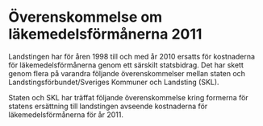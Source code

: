 # Överenskommelse om läkemedelsförmånerna 2011

Landstingen har för åren 1998 till och med år 2010 ersatts för kostnaderna för läkemedelsförmånerna genom ett särskilt statsbidrag. Det har skett genom flera på varandra följande överenskommelser mellan staten och Landstingsförbundet/Sveriges Kommuner och Landsting (SKL).

Staten och SKL har träffat följande överenskommelse kring formerna för statens ersättning till landstingen avseende kostnaderna för läkemedelsförmånerna för år 2011.
